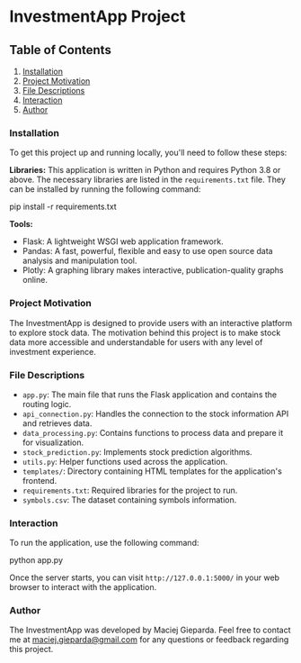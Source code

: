 # InvestmentApp Project

## Table of Contents
1. [Installation](#installation)
2. [Project Motivation](#project-motivation)
3. [File Descriptions](#file-descriptions)
4. [Interaction](#interaction)
5. [Author](#author)

### Installation <a name="installation"></a>

To get this project up and running locally, you'll need to follow these steps:

**Libraries:**
This application is written in Python and requires Python 3.8 or above. The necessary libraries are listed in the `requirements.txt` file. They can be installed by running the following command:


pip install -r requirements.txt

**Tools:**  
- Flask: A lightweight WSGI web application framework.
- Pandas: A fast, powerful, flexible and easy to use open source data analysis and manipulation tool.
- Plotly: A graphing library makes interactive, publication-quality graphs online.

### Project Motivation <a name="project-motivation"></a>
The InvestmentApp is designed to provide users with an interactive platform to explore stock data. The motivation behind this project is to make stock data more accessible and understandable for users with any level of investment experience.

### File Descriptions <a name="file-descriptions"></a>
- `app.py`: The main file that runs the Flask application and contains the routing logic.
- `api_connection.py`: Handles the connection to the stock information API and retrieves data.
- `data_processing.py`: Contains functions to process data and prepare it for visualization.
- `stock_prediction.py`: Implements stock prediction algorithms.
- `utils.py`: Helper functions used across the application.
- `templates/`: Directory containing HTML templates for the application's frontend.
- `requirements.txt`: Required libraries for the project to run.
- `symbols.csv`: The dataset containing symbols information.

### Interaction <a name="interaction"></a>
To run the application, use the following command:

python app.py

Once the server starts, you can visit `http://127.0.0.1:5000/` in your web browser to interact with the application.

### Author <a name="author"></a>
The InvestmentApp was developed by Maciej Gieparda. Feel free to contact me at maciej.gieparda@gmail.com for any questions or feedback regarding this project.
